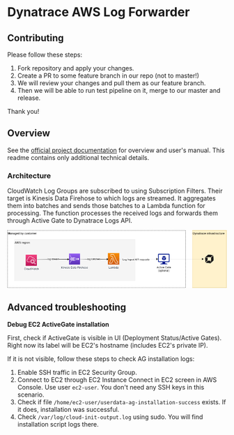 # Dynatrace AWS Log Forwarder

## Contributing

Please follow these steps:
1. Fork repository and apply your changes.
2. Create a PR to some feature branch in our repo (not to master!)
3. We will review your changes and pull them as our feature branch.
4. Then we will be able to run test pipeline on it, merge to our master and release. 

Thank you! 

## Overview
See the [official project documentation](https://www.dynatrace.com/support/help/shortlink/aws-log-fwd) for overview and user's manual. This readme contains only additional technical details.

### Architecture

CloudWatch Log Groups are subscribed to using Subscription Filters. Their target is Kinesis Data Firehose to which logs are streamed. It aggregates them into batches and sends those batches to a Lambda function for processing. The function processes the received logs and forwards them through Active Gate to Dynatrace Logs API.

![Architecture](./img/architecture.png)


## Advanced troubleshooting

**Debug EC2 ActiveGate installation**

First, check if ActiveGate is visible in UI (Deployment Status/Active Gates). Right now its label will be EC2's hostname (includes EC2's private IP).

If it is not visible, follow these steps to check AG installation logs:

1. Enable SSH traffic in EC2 Security Group.
2. Connect to EC2 through EC2 Instance Connect in EC2 screen in AWS Console. Use user `ec2-user`. You don't need any SSH keys in this scenario.
3. Check if file `/home/ec2-user/userdata-ag-installation-success` exists. If it does, installation was successful.
4. Check `/var/log/cloud-init-output.log` using sudo. You will find installation script logs there.
